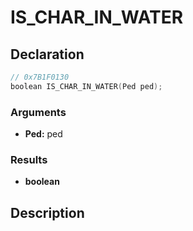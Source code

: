 # IS_CHAR_IN_WATER

## Declaration
```cpp
// 0x7B1F0130
boolean IS_CHAR_IN_WATER(Ped ped);
```

### Arguments
- **Ped:** ped

### Results
- **boolean**

## Description

